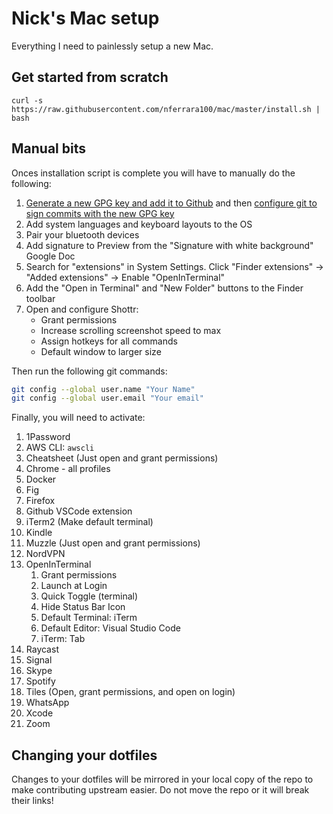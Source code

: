 # Nick's Mac setup

Everything I need to painlessly setup a new Mac.

## Get started from scratch

```
curl -s https://raw.githubusercontent.com/nferrara100/mac/master/install.sh | bash
```

## Manual bits

Onces installation script is complete you will have to manually do the following:

1. [Generate a new GPG key and add it to Github](https://docs.github.com/en/authentication/managing-commit-signature-verification/generating-a-new-gpg-key)
   and then
   [configure git to sign commits with the new GPG key](https://docs.github.com/en/authentication/managing-commit-signature-verification/telling-git-about-your-signing-key)
1. Add system languages and keyboard layouts to the OS
1. Pair your bluetooth devices
1. Add signature to Preview from the "Signature with white background" Google Doc
1. Search for "extensions" in System Settings. Click "Finder extensions" -> "Added
   extensions" -> Enable "OpenInTerminal"
1. Add the "Open in Terminal" and "New Folder" buttons to the Finder toolbar
1. Open and configure Shottr:
    - Grant permissions
    - Increase scrolling screenshot speed to max
    - Assign hotkeys for all commands
    - Default window to larger size

Then run the following git commands:

```bash
git config --global user.name "Your Name"
git config --global user.email "Your email"
```

Finally, you will need to activate:

1. 1Password
1. AWS CLI: `awscli`
1. Cheatsheet (Just open and grant permissions)
1. Chrome - all profiles
1. Docker
1. Fig
1. Firefox
1. Github VSCode extension
1. iTerm2 (Make default terminal)
1. Kindle
1. Muzzle (Just open and grant permissions)
1. NordVPN
1. OpenInTerminal
    1. Grant permissions
    1. Launch at Login
    1. Quick Toggle (terminal)
    1. Hide Status Bar Icon
    1. Default Terminal: iTerm
    1. Default Editor: Visual Studio Code
    1. iTerm: Tab
1. Raycast
1. Signal
1. Skype
1. Spotify
1. Tiles (Open, grant permissions, and open on login)
1. WhatsApp
1. Xcode
1. Zoom

## Changing your dotfiles

Changes to your dotfiles will be mirrored in your local copy of the repo to make
contributing upstream easier. Do not move the repo or it will break their links!
